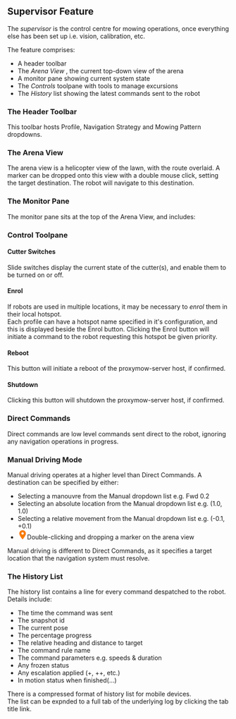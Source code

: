 <h2 id="supervisor">Supervisor Feature</h2>

The _supervisor_ is the control centre for mowing operations, once everything
else has been set up i.e. vision, calibration, etc.

The feature comprises:

  * A header toolbar
  * The _Arena View_ , the current top-down view of the arena
  * A monitor pane showing current system state
  * The _Controls_ toolpane with tools to manage excursions
  * The _History_ list showing the latest commands sent to the robot

### The Header Toolbar

This toolbar hosts Profile, Navigation Strategy and Mowing Pattern dropdowns.

### The Arena View

The arena view is a helicopter view of the lawn, with the route overlaid. A
marker can be dropped onto this view with a double mouse click, setting the
target destination. The robot will navigate to this destination.

### The Monitor Pane

The monitor pane sits at the top of the Arena View, and includes:

<!--{% include "help/monitor.html" %}-->

### Control Toolpane

<!--{% include "help/common_controls.html" %}-->

#### Cutter Switches

Slide switches display the current state of the cutter(s), and enable them to
be turned on or off.

#### Enrol

If robots are used in multiple locations, it may be necessary to _enrol_ them
in their local hotspot.  
Each profile can have a hotspot name specified in it's configuration, and this
is displayed beside the Enrol button. Clicking the Enrol button will initiate
a command to the robot requesting this hotspot be given priority.  

#### Reboot

This button will initiate a reboot of the proxymow-server host, if confirmed.

#### Shutdown

Clicking this button will shutdown the proxymow-server host, if confirmed.

### Direct Commands

Direct commands are low level commands sent direct to the robot, ignoring any
navigation operations in progress.

### Manual Driving Mode

Manual driving operates at a higher level than Direct Commands. A destination
can be specified by either:

  * Selecting a manouvre from the Manual dropdown list e.g. Fwd 0.2
  * Selecting an absolute location from the Manual dropdown list e.g. (1.0, 1.0)
  * Selecting a relative movement from the Manual dropdown list e.g. (-0.1, +0.1)
  * ![](/icons/map_marker.png)Double-clicking and dropping a marker on the arena view

Manual driving is different to Direct Commands, as it specifies a target
location that the navigation system must resolve.

### The History List

The history list contains a line for every command despatched to the robot.
Details include:

  * The time the command was sent
  * The snapshot id
  * The current pose
  * The percentage progress
  * The relative heading and distance to target
  * The command rule name
  * The command parameters e.g. speeds & duration
  * Any frozen status
  * Any escalation applied (+, ++, etc.)
  * In motion status when finished(...)

There is a compressed format of history list for mobile devices.  
The list can be expnded to a full tab of the underlying log by clicking the
tab title link.

